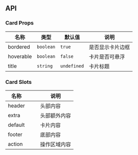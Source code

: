 ## API

### Card Props

| 名称 | 类型 | 默认值 | 说明 | 
| --- | --- | --- | --- | 
| bordered | `boolean` | `true` | 是否显示卡片边框 |
| hoverable | `boolean` | `false` | 卡片是否可悬浮 |
| title | `string` | `undefined` | 卡片标题 |

### Card Slots

| 名称 | | | 说明 | 
| --- | --- | --- |  --- |   
| header | | | 头部内容 | 
| extra | | | 头部额外内容 | 
| default | | | 卡片内容 | 
| footer | | | 底部内容 | 
| action | | | 操作区域内容 | 